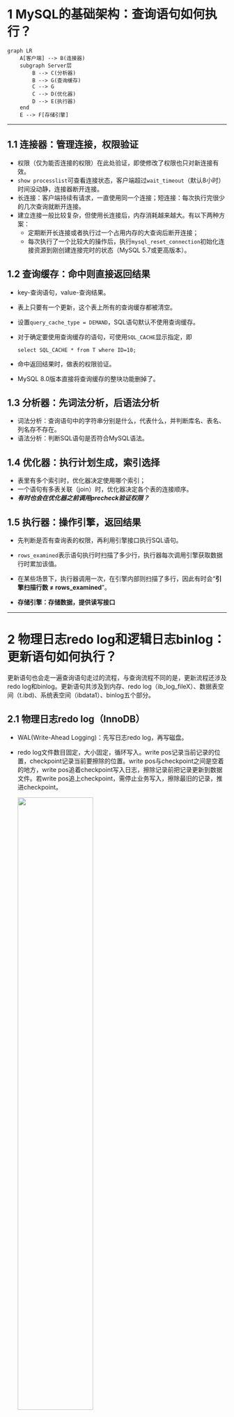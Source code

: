 # 1 MySQL的基础架构：查询语句如何执行？

```mermaid
graph LR
    A[客户端] --> B(连接器)
    subgraph Server层 
        B --> C(分析器)
        B --> G(查询缓存)
        C --> G
        C --> D(优化器)
        D --> E(执行器)
    end 
    E --> F[存储引擎]

```

---

## 1.1 **连接器：管理连接，权限验证**

+ 权限（仅为能否连接的权限）在此处验证，即使修改了权限也只对新连接有效。
+ `show processlist`可查看连接状态，客户端超过`wait_timeout`（默认8小时）时间没动静，连接器断开连接。
+ 长连接：客户端持续有请求，一直使用同一个连接；短连接：每次执行完很少的几次查询就断开连接。
+ 建立连接一般比较复杂，但使用长连接后，内存消耗越来越大。有以下两种方案：
  - 定期断开长连接或者执行过一个占用内存的大查询后断开连接；
  - 每次执行了一个比较大的操作后，执行`mysql_reset_connection`初始化连接资源到刚创建连接完时的状态（MySQL 5.7或更高版本）。

## 1.2 **查询缓存：命中则直接返回结果**

- key-查询语句，value-查询结果。

- 表上只要有一个更新，这个表上所有的查询缓存都被清空。

- 设置`query_cache_type = DEMAND`，SQL语句默认不使用查询缓存。

- 对于确定要使用查询缓存的语句，可使用`SQL_CACHE`显示指定，即

  ```mysql
  select SQL_CACHE * from T where ID=10;
  ```

- 命中返回结果时，做表的权限验证。
- MySQL 8.0版本直接将查询缓存的整块功能删掉了。

## 1.3 **分析器：先词法分析，后语法分析**

- 词法分析：查询语句中的字符串分别是什么，代表什么，并判断库名、表名、列名存不存在。
- 语法分析：判断SQL语句是否符合MySQL语法。

## 1.4 **优化器：执行计划生成，索引选择**

- 表里有多个索引时，优化器决定使用哪个索引；
- 一个语句有多表关联（join）时，优化器决定各个表的连接顺序。
- ***有时也会在优化器之前调用precheck验证权限？***

## 1.5 **执行器：操作引擎，返回结果**

- 先判断是否有查询表的权限，再利用引擎接口执行SQL语句。
- `rows_examined`表示语句执行时扫描了多少行，执行器每次调用引擎获取数据行时累加该值。
- 在某些场景下，执行器调用一次，在引擎内部则扫描了多行，因此有时会“**引擎扫描行数  ≠  rows_examined**"。

- **存储引擎：存储数据，提供读写接口**

---

# 2 物理日志redo log和逻辑日志binlog：更新语句如何执行？

​		更新语句也会走一遍查询语句走过的流程，与查询流程不同的是，更新流程还涉及redo log和binlog。更新语句共涉及到内存、redo log（ib_log_fileX）、数据表空间（t.ibd)、系统表空间（ibdata1）、binlog五个部分。

## 2.1 **物理日志redo log（InnoDB）**

- WAL(Write-Ahead Logging)：先写日志redo log，再写磁盘。

- redo log文件数目固定，大小固定，循环写入。write pos记录当前记录的位置，checkpoint记录当前要擦除的位置。write pos与checkpoint之间是空着的地方，write pos追着checkpoint写入日志，擦除记录前把记录更新到数据文件。若write pos追上checkpoint，需停止业务写入，擦除最旧的记录，推进checkpoint。

  <img src=".\WAL.png" width = "60%" />

- crash-safe：redo log使得InnoDB可以确保即使数据库发生重启，之前提交的记录都不会丢失。

- 设置`innodb_flush_log_at_trx_commit=1`使得每次事务的redo log都直接持久化到磁盘，保证MySQL异常重启之后数据不丢失。

## 2.2 **逻辑日志binlog（Server层）**

- binlog称为归档日志，记录的是SQL语句的原始逻辑，追加写；redo log记录的是“在某个数据页上做了什么修改”，循环写。
- 设置`sync_binlog=1`使得每次事物的binlog都直接持久化到磁盘，保证MySQL异常重启之后binlog不丢失。

## 2.3 **两阶段提交：执行器和InnoDB引擎执行更新语句**

```mermaid
graph TD
	A[取到行数据] --> B{数据页在内存中?}
	B -- 是 --> C(返回行数据)
	B -- 否 --> D(磁盘中读入内存)
	D --> C
	C --> E(更新旧行数据的值)
	E --> F(写入新行)
	F --> G(新行更新到内存)
	G --> H(写入redo log, 处于prepare阶段)
	H --> I(写binlog)
	I --> J[提交事务, 处于commit阶段]

	classDef green fill:#9f6,stroke:#333,stroke-width:2px;
	class A green
	class E green
class F green
	class I green
```

​																								绿色：执行器中执行；灰色：InnoDB引擎内部执行

- 两阶段提交的目的：使redo log和binlog之间的逻辑一致。
- 两阶段提交是跨系统维持数据逻辑一致性的常用方案。
- 上图中的"commit"与事务结束语句“commit”的区别：
  - “commit语句”：MySQL语法中，用于提交一个事务的命令。
  - “commit步骤”：事务提交过程中的最后一个步骤，执行完该步骤后，本事务提交完成。
  - “commit语句”执行的时候，会包含“commit步骤”。

# 3 事务的隔离性和隔离级别

## 3.1 **事务的四大特性（ACID）**

- 原子性（Atomicity）：处于同一个事务中的多条语句是不可分割的。
- 一致性（Consistency）：事务必须使数据库从一个一致性状态变换到另外一个一致性状态。
- 隔离性（Isolation）：多线程环境下，一个线程中的事务不能被其他线程中的事务干扰。
- 持久性（Durability）：事务一旦提交，就应该被永久保存起来。

## 3.2 **隔离级别**

- 事务隔离性越好，效率就越低。从上往下，隔离性递增。

|                              | 脏读（dirty read） | 不可重复读（non-repeatable read） | 幻读（phantom read） |
| ---------------------------- | ------------------ | --------------------------------- | -------------------- |
| 读未提交（read uncommitted） | ×                  | ×                                 | ×                    |
| 读提交（read committed）     | √                  | ×                                 | ×                    |
| 可重复读（repeatable read）  | √                  | √                                 | ×                    |
| 串行化（serializable）       | √                  | √                                 | √                    |

- 多个事务同时执行时，可能出现
  - 脏读：一个线程中的事务读取到了另外一个线程中未提交的数据。
  - 不可重复读：一个线程中的事务读取到了另外一个线程中提交的update的数据。
  - 幻读：一个线程中的事务读取到了另外一个线程中提交的insert的数据。
- 隔离级别释义
  - 读未提交（ru）：事务提交之前，其他事务就能看到它的变更。
  - 读提交（rc）：事务提交之后，其他事务才能看到它的变更。
  - 可重复读（rr）：一个事务提交之前，看到的总是与启动时看到的数据一致。
  - 串行化（s）：对同一行记录，后访问的事务必须等待前访问的事务执行完成，才能继续执行。
- 隔离级别的实现
  - 读未提交（ru）：直接返回记录上的最新值，没有视图概念。
  
  - 读提交（rc）：在每个select语句开始执行时创建视图（read view），详述见下文。
  
  - 可重复读（rr）：在事务启动（执行第一个select语句）时创建视图（read view），详述见下文。
  
    ```mysql
    set session transaction isolation level repeatable read; # 设置rr隔离级别
    start transaction with consistent snapshot;              # 执行完该语句就可获得一致性视图
    ```
  
  - 串行化（s）：直接用加锁的方式避免并行访问。
- Oracle数据库的默认隔离级别为“rc”。配置`transaction_isolation=READ-COMMITTED`可使隔离级别为“rc”。

## 3.3 **事务隔离级别rc和rr的实现：MVCC(多版本并发控制)**

### 3.3.1 版本链

- 对于使用InnoDB引擎的表来说，它的聚簇索引记录中包含两个必要的隐藏列：
  - trx_id：当前记录的事务id。
  - roll_pointer：类似指针，指向该记录修改前的信息。
- 每进行一次update操作， 都会记录一次undo日志（回滚日志），即该记录的一个版本。每条undo日志的内容包含主键、更新后的列值以及trx_id和roll_pointer。同一个主键的所有更新记录通过roll_pointer串成一个链表，构成版本链。版本链的起始端一定是该主键的insert操作，insert操作对应的undo日志没有roll_pointer属性。
- undo log的重要功能之一是回滚没有提交的事务。

### 3.3.2 read view：主要记录当前系统中的活跃事务id。

- read view不含表结构。

- rc和rr的实现关键在于：判断版本链中的哪个版本对于当前事务是可见的。

- 如何判断被访问版本对于当前事务可见（即判断执行select操作之后的返回结果）：
  - 若被访问版本的trx_id比最小的活跃事务id还小，则说明该版本对应的事务在生成read view之前就已提交，所以该版本对于当前事务可见；
  - 若被访问版本的trx_id比最大的活跃事务id还大，则说明该版本对应的事务在生成read view之后才可能被提交，所以该版本对于当前事务不可见；
  - 若被访问版本的trx_id在活跃事务id最小值与最大值之间，则需判断：若trx_id为记录的活跃事务id之一（非当前事务id，当前事务id对于当前事务总是可见的），则该版本对于当前事务不可见；若trx_id不在活跃事务id之列，则该版本对于当前事务可见。
  
  通俗地讲，即一个数据版本对于一个事务视图来说，除了自己的更新总是可见以外，总是有
  
  - 版本已提交，而且是在视图创建前提交，可见；
  - 版本已提交，但是在视图创建后提交，不可见；
  - 版本未提交，不可见。 
  
- 从版本链中最新的版本开始，依次判断其对当前事务的可见性直到获取到可见的版本。若所有的版本都不可见，则说明该记录对于当前事务不可见。

- 事务id的分配：只有第一次真正修改记录（增删改）时，才会分配一个递增的事务id。

- 当系统中没有比某个undo log更早的read view，该undo log会被系统删除。

- update操作总是先读后写，读是“当前读”，即获取的总是版本链上最新的记录。

- select语句加锁后，也是“当前读”。

  ```mysql
  select k from tuser where id = 1 lock in share mode; # 加了读锁（S锁，共享锁）
  select k from tuser where id = 1 for update;         # 加了写锁（X锁，排他锁）
  ```

### 3.3.3 总结

​		MVCC在MySQL中实际上指的是rc、rr隔离级别的事务在执行普通的SELECT操作时访问记录版本链的过程，这样可以使不同的事务之间的读-写、写-读并发执行，从而提升系统效率。

## 3.4 **事务的启动方式**

- 显式启动事务（推荐）

  ```mysql
  begin/start transaction;
  commit/rollback;
  OR commit work and chain; # 提交事务且自动启动下一个事务
  ```

- `set autocommit=1`（推荐）

  `set autocommit=0`可能导致意外的长事务。长事务意味着系统中极有可能存在很老的read view，自然就会存在很多很老的回滚段占据大量存储空间。

- 查询长事务

  ```mysql
  # 查询持续时间超过60s的事务
  select * from information_schema.innodb_trx where TIME_TO_SEC(timediff(now(), trx_started)) > 60;
  ```

# 4 索引

## 4.1 **索引的常见数据模型**

- 哈希表

  - 优点：等值查询速度很快，插入新记录很快。
  - 缺点：区间查询要全表扫描，速度会很慢。
  - 典型应用：Memcached及其他一些NoSQL引擎。

- 有序数组

  - 优点：在等值查询和范围查询场景中性能表现很优秀。
  - 缺点：在有序数组中间插入一个新记录速度很慢。
  - 典型应用：静态存储引擎。

- N叉树

  - “N”取决于数据块的大小。
- 索引不仅存在内存中，还要写到磁盘上，所以，应尽量少地读磁盘。
    - 使用含100万节点、树高为20的平衡二叉树查询100万行的表中一行，可能需要$20✖10ms$（机械硬盘随机读取数据块耗时约10ms）的时间，太慢！！！
    - 对于N叉树，$N=1200$，树高为4时，至少可以存储$1200^{(4-1)}\approx17亿$条记录。树根的数据块总存在于内存中，一个10亿行的表按索引查找一个值最多需访问3次磁盘，读写性能优秀。
  - N叉树适配磁盘的访问模式，已经被广泛应用于数据库存储引擎中。

## 4.2 InnoDB的索引模型

- InnoDB使用的是B+树索引模型，每一个索引对应一棵B+树。
- 索引组织表：根据主键顺序以索引的形式存放的表。

- 索引的类型
  - 根据叶子节点的内容，分为主键索引（也称聚簇索引）和非主键索引（也称二级索引）。
    - 主键索引：叶子节点存放的是整行数据，主键索引可以是多个字段，一个表只能有一个主键索引。
    - 非主键索引：叶子节点存放的是主键的值，组织方式为先按非主键索引排序再按主键排序并去重。
  - 根据索引是否可以重复，分为唯一索引和非唯一索引。
    - 唯一索引：在表上一个或者多个字段组合唯一建立的索引，主键索引是特殊的唯一索引。 
    - 非唯一索引：在表上一个或者多个字段组合建立的索引，索引可以重复。
- 回表：基于非主键索引的查询搜索非主键索引树之后再到主键索引树搜索的过程。
- 基于非主键索引的查询比基于主键索引的查询要多扫描一棵索引树，因此应尽量使用主键查询。

## 4.3  InnoDB的索引维护

- 索引维护的目的：为了维护B+树索引的有序性。

- 页分裂：原数据页已满，申请新的数据页，并将部分数据挪到新数据页的过程。

  - 页分裂导致性能降低；
  - 页分裂导致数据页的利用率降低：原本一个页的数据，现在分到两个页中，整体空间利用率降低约50%。

- 页合并：相邻两个页删除了数据，利用率降到很低，触发合并。

- 自增主键（推荐）

  - 性能：每插入一条新记录，都是追加操作，不触发挪动其他记录，也不会触发叶子节点的分裂，插入数据的性能优秀。
  - 存储空间：主键长度越小，普通索引的叶子节点就越小，普通索引占用的空间就越小。

- 用业务字段直接做主键的场景（典型的KV场景）

  1. 只有一个索引；
  2. 该索引必须是唯一索引。
  
  - 没有其他索引，因此不用考虑其他索引叶子节点大小的问题。优先考虑“尽量使用主键查询”原则。

- 重建索引可以使索引更紧凑、更省空间，但会重建整个表

  ```mysql
  # 重建非主键索引
    alter table tuser drop index k;
    alter table tuser add index(k);
  # 重建主键索引
    alter table tuser drop primary key;
    alter table tuser add primary key(id);
  # 重建表的所有索引
    alter table tuser engine=InnoDB;
  ```

## 4.4 覆盖索引：避免回表过程

- 对于普通索引，若索引“覆盖了”查询需求，即可直接提供查询结果，不需要回表，称为覆盖索引。
- 覆盖索引是一种联合索引。
- 使用覆盖索引可以减少树的搜索次数，是一个常用的的查询性能优化手段。
- 建立冗余索引来支持覆盖索引时需权衡好索引维护的代价和建立索引带来的收益。

## 4.5 最左前缀原则

- 最左前缀是什么？

  - 可以是联合索引的最左N个字段；
  - 也可以是字符串索引的最左M个字符。

- 基于最左前缀原则，如何安排联合索引中索引的字段顺序？

  第一原则：若通过调整顺序，可以少维护一个索引，则这个顺序往往是需要优先考虑采用的。

- 既有联合查询，又有基于各字段a、b的查询，如何设计索引？

  - 原则：尽量节省空间。
  - 举例：若字段a的值比字段b的值要大，则可创建（a，b）的联合索引和（b）的单字段索引。

- 对于联合索引，查询时使用模糊匹配，并不会利用最左前缀原则使用索引。

## 4.6 索引下推（5.6开始支持）

- 定义：索引遍历过程中，对索引中包含的字段先做判断，叫做索引下推。
- 好处：直接过滤掉不满足条件的记录，减少回表次数。

# 5 全局锁和表级锁

- 根据加锁的范围，MySQL中的锁大致可分为全局锁、表级锁和行锁。

## 5.1 全局锁（server层）

- 定义：对整个数据库实例加的锁。

- 加锁方式

  ```mysql
  flush tables with read lock; # 即FTWRL
  ```

- 加锁作用：使得整个库处于只读状态，其他线程的以下语句会被阻塞：

  - 数据更新语句（增删改即DML）；
  - 数据定义语句（建表、修改表结构语句即DDL）；
  - 更新类事务的提交语句。

- 执行时机：所有事务都提交完毕或所有读写都执行完毕。

- 典型应用场景：做全库逻辑备份。

  - 对于所有的表都使用支持事务的引擎的库，更好的做法是采用一致性读进行备份。

    ```mysql
    mysqldump -single-transaction ... # 导数据之前就会启动一个事务，确保拿到一致性视图
    ```

  - 对于不支持事务的引擎，如MyISAM，就只能使用FTWRL了。

  - `set global readonly=true`可使全库只读，与FTWRL相比
    
    - 在slave上，readonly对super权限无效；
    
    - readonly参数可能用作他用，设置readonly可能影响其他的逻辑；
    - 设置readonly为true之后，若客户端异常，则数据库会一直保持read only状态；而执行FTWRL之后，若客户端异常，则MySQL会自动释放这个全局锁。

## 5.2 表级锁（server层）

- 分两类：表锁和元数据锁（meta data lock，即MDL）。

### 5.2.1 表锁

- 语法

  ```mysql
  lock tables ... read/write; # 加表级锁，多个表用逗号隔开
                              # e.g. lock tables t1 read, t2 write;
  unlock tables;              # 主动释放锁，客户端断开也会自动释放
  ```

- 作用
  - 其他所有线程对t1的读、对t2的写都会阻塞；
  - 本线程只能执行读t1、读写t2的操作。

### 5.2.1 元数据锁（MDL，5.5开始支持）

- 加锁方式：不需要显式使用，在访问一个表时会自动加MDL。
- 加锁时机
  - 加MDL读锁：对一个表做增删改查操作之时；
  - 加MDL写锁：对表做结构变更操作之时。
- 锁与锁的关系
  - 读-读不互斥；
  - 读-写互斥，写-写互斥。
- 小心
  - 变更表结构需要扫描全表数据，变更大表尤其注意。
  - 变更表结构之时会使得整个表完全不可读写，变更小表也可能搞挂整个库。
- 如何安全地给小表加字段？
  - 解决长事务，比如kill掉长事务；
  - 对于热点表，kill掉长事务不管用，可在alter语句中设定等待时间（MariaDB和AliSQL均支持该语法）。

# 6 行锁（引擎层）

- InnoDB支持行锁，而MyISAM不支持行锁，其并发控制只能使用表锁。
- 两阶段锁协议
  - 行锁在需要的时候才加上；
  - 不需要了行锁的时候不会立即释放，而是要等到事务结束时才释放。
- 根据两阶段锁协议使用事务：
  - 场景：事务中需要锁多个行；
  - 方法：把最可能造成锁冲突、最可能影响并发度的锁尽量往后放。

- 解决死锁的两种策略
  - 直接进入等待，直到超时。

    ```mysql
    set innodb_lock_wait_timeout = 50; # 设置死锁超时时间，默认值为50s
    ```

  - 发起死锁检测，发现死锁后，主动回滚死锁链条中的某一个事务，让其他事务得以继续执行。（常用）

    ```mysql
    set innodb_deadlock_detect = on; # 开启死锁检测，默认开启
    ```

- 死锁检测：当一个事务被锁时，检查其所依赖的线程有没有被别人锁住，若检测到了某个线程锁住了该事务，再检测该事务是否锁住了该线程，即出现循坏等待，也就是死锁。

- 在热点行更新并且高并发的状况下，死锁检测可能消耗大量的CPU资源。解决办法：
  - 若可确保某业务一定不会出现死锁，则可临时把死锁检测关掉。
    - 风险：死锁是业务无损的，而关掉死锁检测则可能出现大量超时，这是业务有损的。
  - 在客户端做并发控制。
    - 风险：客户端很多时，总并发数仍旧会很高。
  - 在数据库服务端做并发控制。（主要方向）
    - 在中间件实现；
    - 做在MySQL里面。思路：对于相同行的更新，在进入引擎前排队。
    - 根据业务逻辑，在sql设计上优化。比如，将一行改成逻辑上的多行，减少锁冲突。

#############################################基础篇#############################################

---

# 7 如何选择普通索引和唯一索引？

## 7.1 选择索引对于查询过程的影响

​		InnoDB的数据是以数据页为单位，整体写入内存来读写的，每个页大小默认16KB。

```mysql
# 示例
select * from T where k=5; # k可能是普通索引也可能是唯一索引
```

### 7.1.1 普通索引

- 流程：查找到满足条件`k=5`的第一个记录后，需查找下一个记录，直到碰到第一个不满足条件的记录。
- 可能发生的情况：`k=5`这条记录刚好是所在数据页的最后一个，那么取下一记录必然要取下一个数据页到内存中。但这种情形发生概率很低，平均操作成本对于现有的CPU来说忽略不计。

### 7.1.2 唯一索引

- 流程：查找到第一个满足条件`k=5`的记录后，停止继续检索。

### 7.1.3 结论

- 性能差距：微乎其微。
- 理由：上述情况下，普通索引只比唯一索引多一次指针寻址和一次计算判断。

## 7.2 选择索引对于更新过程的影响

### 7.2.1 change buffer（InnoDB）

- 用途：更新数据时，若数据页不在内存中（若在直接更新），InnoDB会将更新操作缓存到change buffer。

- 特点：在内存中有拷贝，可持久化，使用的是buffer pool中的内存。

  ```mysql
  set innodb_change_buffer_max_size = 50; # change buffer的大小最多只能占用buffer pool的50%
  ```

- merge

  - 定义：将change buffer中的操作应用到原数据页，得到最新结果的过程。
  - 流程
    - 从磁盘读入数据页到内存；
    - 将change buffer记录应用到内存中数据页中；
    - 写redo log（包含数据变更和change buffer变更）。
  - 时机：访问数据页、后台定时器、数据库正常关闭。

- 好处

  - 将更新操作缓存起来，减少读磁盘，提升语句执行速度；
  - 提升内存利用率（数据读入内存需占用buffer pool）。

### 7.2.2 普通索引

- 记录更新的目标页在内存中（以insert为例）
  - 流程：找到目标位置，插入记录，执行结束。
- 记录更新的目标页不在内存中（以insert为例）
  - 流程：更新记录到change buffer，执行结束。

### 7.2.3 唯一索引

- 特点：所有更新操作都要判断操作是否违反唯一性约束，即必须将相关数据页读入内存中。
- 是否使用change buffer：否，理由：直接更新内存会更快。
- 记录更新的目标页在内存中（以insert为例）
  - 流程：找到目标位置，判断到没有冲突，插入记录，执行结束。
- 记录更新的目标页不在内存中（以insert为例）
  - 流程：数据页读入内存，判断到没有冲突，插入记录，执行结束。

### 7.2.4 结论

- 记录更新的目标页在内存中时，对于insert操作，两者差异微乎其微。
- 记录更新的目标页不在内存中时，对于insert操作，试想一下，若插入的位置均在不同的数据页，那么按唯一索引插入会有大量的随机磁盘访问，性能更差。

## 7.3 change buffer的使用场景

- 只有普通索引可以使用。
- 起到加速作用的前提：
  - 对于写多读少的业务，页面在写完之后马上被访问的概率较小，change buffer记录的变更就越多，对性能的提升越显著，常见有账单类、日志类的系统；
  - 对于写少读多的业务，页面写完之后大概率要被访问，触发merge过程，随机IO不但不会减少，反而增加了change buffer的维护代价。

## 7.4 change buffer和redo log

- 共同点：提升性能的核心机制——尽量减少随机操作。
- 不同点
  - redo log主要节省的是随机写磁盘的IO消耗（转成顺序写）；
  - change buffer主要节省的使随机读磁盘的IO消耗。

# 8 MySQL如何选择索引？

```mysql
set long_query_time=0; # 接下来的语句都被记录到慢查询日志中
```

## 8.1  影响因子

- 扫描行数；
- 是否使用临时表；
- 是否排序。

## 8.2 扫描行数

- 如何判断：根据统计信息即“区分度”估算记录数。

- 区分度：一个索引上不同的值越多，这个索引的区分度就越好。

- 基数（cardinality）：一个索引上不同的值的个数。也就是说，基数越大，区分度越好。

  ```mysql
  show index from t1; # 查看索引的基数
  
  # 设置索引统计方法
  set innodb_stats_persistent=on;  # 统计信息持久化存储，默认N=20，M=10
  set innodb_stats_persistent=off; # 统计信息只存储在内存中，默认N=8，M=16
  ```

  - 采样统计获取基数
    - InnoDB默认选择N个数据页，统计每个页面不同值的平均值，乘以总页数，得到基数。
    - 当变更的数据行数超过1/M时，会自动触发重新做一次索引统计。

- explain查询到的rows字段表示的是预计扫描行数。

- 强制使用某个索引，可以

  ```mysql
  select * from t force index(a) where a between 100 and 200;
  ```

- 若发现explain的结果预估的rows值跟实际情况差别比较大，可以

  ```mysql
  analyze table t; # 重新统计索引信息
  ```

## 8.3 索引选择异常时的处理

- `force index`，强制使用某索引；

- 修改sql语句，引导MySQL使用期望的索引；

- 在某些场景下，新建一个更合适的索引或删掉误用的索引。

# 9 如何给字符串字段加索引？

```mysql
alter table tuser add index index1(email);    # 不指定前缀长度，默认为索引包含整个字符串
alter table tuser add index index2(email(6)); # 指定前缀索引长度，将字符串前六个字节作为索引
```

- 主要战场：占用空间和扫描次数的PK。

- 小结：使用前缀索引，定义好长度，就可以做到既节省空间，又不用额外增加太多的查询成本（扫描次数）。

- 如何定义好长度

  - 指导思想：通过统计索引上有多少个不同的值（即区分度）来判断长度多少合适。

  - 操作办法

    - 算出列上有多少个不同的值。

      ```mysql
      select count(distinct email) as L from tuser;
      ```

    - 依次选取不同长度的前缀来比较这个值。

      ```mysql
      select 
      	count(distinct left(email, 4)) as L4,
      	count(distinct left(email, 5)) as L5,
      	count(distinct left(email, 6)) as L6,
      from tuser;
      ```

    - 设定可以接受的区分度损失比例，比如5%。

    - 在第二步中返回的三个值中，找出不小于`L*95%`的值，选取其中最小值作为该长度。

- 注意：使用前缀索引就用不上覆盖索引对查询性能的优化。

- 遇到区分度很低的索引时

  - 字符串后部分区分度很高时，使用倒序存储，仍旧使用前缀索引。

    ```mysql
    select field_list from tuser where id_card = reverse('input_id_card_string'); # 倒序查询
    ```

  - 使用hash字段。

    ```mysql
    # 比如创建一个整数字段，保存身份证的校验码（crc32())，同时在这个字段上创建索引
    alter table tuser add id_card_crc int unsigned, add index(id_card_crc);
    ```

  - 上述两种方法的异同点
    - 相同点
      - 都不支持范围查询。
    - 不同点
      - 从占用的额外空间上看，倒序存储不会消耗额外的存储空间，而hash字段需要增加一个字段。但倒序存储若使用稍长字节作为索引，那两者空间消耗差不多；
      - 从CPU消耗上看，倒序存储每次读写都需要额外调用一次reverse函数，而hash字段的方式需要调用一次crc32()函数，消耗稍微比reverse大写；
      - 从查询效率上看，使用hash的性能更稳定一些，因为crc32冲突概率非常小，而倒序存储方式会增加扫描次数。  

# 10 执行一条SQL语句为何突然变得特别慢？

- 脏页：内存数据页跟磁盘数据页不一致。

- 干净页：内存数据页跟磁盘数据页一致。

- 脏页与干净页的判断：每个数据页头部都有8字节的LSN，每次修改都会变大，LSN比checkpoint的LSN小的一定是干净页，反之则为脏页。

- 慢之因：刷脏页（flush）。

- 触发flush的四种场景：

  - redo log写满了，停止所有更新，推进checkpoint，腾出空间写redo log，考虑性能问题。
    - 要尽量避免。
  - 系统内存不足，淘汰一些数据页，若淘汰的是脏页，则需将脏页写到磁盘，考虑性能问题。
    - 内存不足是常态，用buffer poll管理内存，尽量使用内存。
  - 系统”空闲“的时候，无性能问题。
  - MySQL正常关闭的时候，无性能问题。

- 每个数据页有且仅有两种状态（最有效率）：

  - 在内存里，一定是正确的结果，直接返回；
  - 内存中没有数据，数据文件上一定是正确的结果，读入内存后返回。

- buffer pool中内存页的三种状态：

  - 还没有使用的；
  - 使用了并且是干净页；
  - 使用了并且是脏页。

- 影响性能的两种刷脏页场景：

  - 一个查询淘汰的脏页个数太多，导致响应时间过长；
  - redo log写满，所有更新都被堵住，写性能跌为0。

- InnoDB刷脏页的控制策略（控制脏页比例）

  - 正确告诉InnoDB所在主机的IO能力，即正确设置参数`innodb_io_capacity`。

    ```shell
    # 使用fio工具测试磁盘的IOPS
    fio -filename=$filename -direct=1 -iodepth 1 -thread -rw=randrw -ioengine=psync -bs=16k 
    -size=500M -numjobs=10 -runtime=10 -group_reporting -name=mytest
    ```

  - 刷脏页的速度的影响因子：脏页比例（不能经常接近75%）和redo log写盘速度。

    ```mysql
    set innodb_max_dirty_pages_pct=75; # 脏页比例上限，默认为75%，下图简写为maxD
    # 脏页比例 = Innodb_buffer_pool_pages_dirty/Innodb_buffer_pool_pages_total
    select VARIABLE_VALUE into @a from global_status where VARIABLE_VALUE = 'Innodb_buffer_pool_pages_dirty';
    select VARIABLE_VALUE into @b from global_status where VARIABLE_VALUE = 'Innodb_buffer_pool_pages_total';
  select @a/@b; #即下图中的“M”
    ```
  
  ```mermaid
  graph TD
  	A((start)) --> B(脏页比例M, maxD)
  	A --> C(N=当前redo日志序号-checkpoint序号)
  	B --> D("F1(M)=M < maxD ? 100 : 100*M/maxD")
  	C --> E("F2(N)")
  	D --> F("R=max{F1,F2}")
  	E --> F
  	F --> G("按照'IO能力✖R%'的速度刷脏页")
  	G --> H((end))
  	H -.-> A
  ```

- 一个有趣的问题

  ```mysql
  # 连坐机制：机械硬盘时代比较有意义，对于SSD来说IOPS不是瓶颈
  set innodb_flush_neighbors = 1; # 脏页旁边的数据页也是脏页时，会把“邻居”一起刷掉，减少随机IO
  set innodb_flush_neighbors = 0; # 不找邻居，自己刷自己的
  ```

# 11 为何删除了大量数据之后表文件大小仍旧不变？

## 11.1 原因

```mysql
set innodb_file_per_table = ON;  # （推荐）每个InnoDB表数据存储在以.ibd为后缀的文件中，即与表结构单独存放
                                 # （推荐理由）容易管理；通过drop table命令可以直接删除文件，空间立即回收
set innodb_file_per_table = OFF; # 表的数据放在系统共享表空间，也就是与数据字典放在一起
                                 # （不推荐理由）表删除了，空间没有回收
```

- 现象：删除某些行，表空间没有被回收。
- 数据删除真相
  - delete命令只是把记录的位置，或者数据页标记为“可复用”，但磁盘文件的大小并没有变，而没有被“复用”的空间看起来像“空洞”。
  - 数据随机插入可能造成的索引数据页分裂也会造成“空洞”。
  - 把“空洞”去掉，就可以达到收缩表空间的目的。

## 11.2 正确删除办法

```mysql
alter table A engine=InnoDB; # 自动完成重建表A
# 等价于
alter table A engine=InnoDB, ALGORITHM=inplace;
```

- 重建表（重建表A）

  - 新建一个与表A结构相同的临时表B；

  - 按照主键递增的顺序，从表A中按行读出数据插入到表B中；

  - 最后将表B替换表A，删除旧表，达到重建表A的目的。

    ```mysql
    alter table A engine=InnoDB, ALGORITHM=COPY; # 强制拷贝表，在server层重建表A
    ```

- Online DDL（5.6开始引入）

  - 优势：重建表的同时允许对表做增删改操作。
  - 新建一个临时文件，扫描表A主键的所有数据页；
  - 用数据页中表A的记录生成B+树，存储到临时文件中；
  - 在上述操作过程中，将所有对表A的操作记录在row log中；
  - 将row log应用到临时文件，得到逻辑数据上与表A相同的数据文件；
  - 用临时文件替换表A的数据文件。
  
- Online DDL之由来

  - alter语句启动之时，拿到了MDL写锁；
  - MDL写锁在真正拷贝数据之前就退化成读锁。
  - 退化成读锁的目的：
    - 不对增删改操作造成阻塞；
    - 禁止其他线程对目标表同时做DDL。
  - 总结：Online DDL之所以可以称为”Online“是因为最耗时的操作是拷贝数据到临时文件，该操作不会阻塞增删改操作，而锁的时间非常短。

- 注意：重建表都会扫描原表数据和构建临时文件，对于很大的表来说会很占IO和CPU资源，要小心控制时间。推荐使用ghost来做。

- Online和inplace

  - Online：整个DDL过程都是在InnoDB内部完成的，且DDL不会阻塞增删改操作；
  - inplace：整个DDL过程都是在InnoDB内部完成的，对于server层来说，没有把数据挪到临时表，是一个”原地“操作。
  - 两者关系
    - DDL过程若是Online的，则一定也是inplace的；反之，未必。
    - inplace的DDL过程不是Online的，举例：添加全文索引和空间索引。

- 三种重建表的方式

  ```mysql
  alter table t engine=InnoDB; # 5.6开始默认为Online DDL, 亦即recreate
  analyze table t;             # 不是重建表，只是重新统计表的索引信息，没有修改数据，加MDL读锁
  optimize table t;            # 等价于recreate+analyze
  ```

- 重建表机制：重建表时，InnoDB不会把整张数据页占满，而是每个页预留了1/16给后续的更新用。

# 12 如何高效率的统计表行数？

## 12.1 count(*)的实现方式（不加where条件）

- 不同引擎的实现方式
  - MyISAM把表的总行数存在了磁盘上，执行`count(*)`时直接返回，效率很高，但其不支持事务是短板；
  - InnoDB执行`count(*)`时，按行读取数据并累计行数，结果准确，但会导致性能问题 。 

- MySQL的优化
  - 优化器找最小的索引树来遍历。
  - 通用法则：在保证逻辑正确的前提下，尽量减少扫描的数据量。
- `show table status`表征行数的字段`TABLE_ROWS`是通过采样估算而来，误差在40%~50%，不能直接当作行数使用。

## 12.2 业务上统计表行数可以采用的方法

- 基本思想：找个地方，把操作记录表的行数存起来。
- 用缓存系统保存计数（如Redis）
  - 可能丢失计数更新；
  - 逻辑上不精确（没有事务的一致性），场景：显示操作记录的总数，同时显示最近操作的100条记录。
    - 查到的100行结果里有最新插入记录，而Redis的计数还没加1；
    - 或者，查到的100行结果里没有最新插入记录，而Redis的计数已经加了1。
- 在数据库中保存计数
  - 解决了崩溃丢失的问题（crash safe）；
  - rc隔离级别下，可重复读使得计数能够在逻辑上保持一致。

## 12.3 不同的count性能比较

- count()是一个聚合函数：对于满足条件的结果集，逐行判断count函数的参数是否为`null`，若不是则累计值就加1，否则不加，最后返回累计值。

- 分析性能差异的三个原则：

  - server层要什么就给什么；
  - InnoDB只给必要的值；
  - 优化器只优化了count(*)的语义为“取行数”，一些“显而易见”的优化并没有做。

- count(主键id)：InnoDB遍历整张表，取出每一行的id值，返回给server层，server层判断id不为空，按行累加。

- count(1)：InnoDB遍历整张表，但不取值，server层对于返回的每一行，放一个“1”进去，判断不为空，按行累加。

- count(字段)

  - 字段定义为`not null`，按行读取该字段，server层判断字段不能为`null`，按行累加；
  - 字段定义允许为`null`，按行读取该字段，server层判断字段不为`null`时，才按行累加。

- count(*)：InnoDB遍历整张表，不取值，判断✳不可能为`null`，直接按行累加。

- 按效率排序（尽量使用count(*)）：

  ​		count(字段) < count(主键id) < count(1) ≈ count(*)

# 13 日志索引问题串烧

## 13.1 问题一：在两阶段提交的不同瞬间，MySQL如果发生异常重启，是怎么保证数据完整性的？

- 若redo log中的事务是完整的，即有了commit标识，则直接提交；
- 若redo log中的事务只有完整的prepare，则判断对应的事务binlog是否存在并完整（保证主备一致性）：
  - 如果是，则提交事务；
  - 否则，回滚事务。

## 13.2 问题二：MySQL如何判断binlog的完整性？

- 一个事务的binlog是有完整格式的：
  - statement格式的binlog，最后会有COMMIT;
  - row格式的binlog，最后会有一个XID event。
- 5.6.2之后，引入binlog-checksum参数，验证binlog内容的正确性。

## 13.3 问题三：redo log和binlog是怎么关联起来的？

- 两者有一个共同的数据字段——XID。
- 崩溃恢复时，按顺序扫描redo log：
  - 若碰到既有prepare，又有commit的redo log，就直接提交；
  - 若碰到只有prepare，而没有commit的redo log，就拿着XID去binlog找对应的事务。

## 13.4 问题四： 处于prepare阶段的redo log加上完整binlog，重启就能恢复，这样设计的原因？

- 保证主库和备库的数据一致性。

## 13.5 问题五：放弃两阶段提交，先写redo log，再写binlog，崩溃恢复时保证两个日志都完整，这样做不可以的原因？

- 对于InnoDB来说，若redo log提交完成了，事务就不能回滚；
- 若redo log直接提交，然后binlog写入失败，InnoDB无法回滚，数据和binlog日志不一致。

## 13.6 问题六：只用binlog来支持崩溃恢复和归档，这样做不可以的原因？

- 历史原因
  - InnoDB不是MySQL的原生存储引擎，而MyISAM在设计之初就没有支持崩溃恢复；
  - InnoDB在加入MySQL引擎家族之前，就已经是一个提供崩溃恢复和事务支持的引擎了。加入之后，就直接使用InnoDB的redo log来支持崩溃恢复。
- 实现上的原因
  - binlog没有能力恢复“数据页”，因为binlog中并没有记录数据页的更新细节。

## 13.7 问题七：只用redo log可不可以？

- 只要有redo log，就是crash-safe的。
- binlog有着redo log无法替代的功能：
  - 归档。
  - MySQL系统依赖于binlog，比如高可用的基础就是binlog复制。

## 13.8 问题八：redo log一般设置多大？

- 对于若干TB的磁盘，一般设为4个文件，每个文件1GB。

## 13.9 问题九：正常数据写入后的最终落盘，是从redo log更新过来的还是从buffer pool更新过来的？

- redo log并没有记录数据页的完整数据，也就没有能力自己去更新磁盘数据页。
- 正常情况下，数据落盘，也就是刷脏页，即把内存中的数据页写盘。
- 崩溃恢复情况下，InnoDB如果判断到一个数据页可能在崩溃恢复时丢失更新，就会把它读到内存，然后让redo log更新内存内容。更新完成后，内存页变成脏页，也就回到了上述正常的情况。

## 13.10 问题十：redo log buffer是什么？是先修改内存，还是先写redo log？

- 事务还没有commit时，使用redo log buffer先缓存redo日志内容，待commit之后，将redo log buffer中内容写入redo log。

## 13.11 问题十一：在并发场景下，同时有两个人，设置为关注对方，就可能导致无法成功加为朋友关系。如何处理？

```mysql
# 场景需求：A、B两个用户，若互相关注，则成为好友。
#          A关注B时，首先，查询B是否关注A。
		  select * from like where user_id=B and liker_id=A;
#          若是，A、B成为好友；
		  insert into friend;
#          若不是，则只是“A关注B”的单向关系。
		  insert into like;

CREATE TABLE `like` (
	`id` int(11) NOT NULL AUTO_INCREMENT,
	`user_id` int(11) NOT NULL,
	`liker_id` int(11) NOT NULL,
	PRIMARY KEY (`id`),
	UNIQUE KEY `uk_user_id_liker_id` (`user_id`, `liker_id`)
) ENGINE=InnoDB;

CREATE TABLE `friend` (
	`id` int(11) NOT NULL AUTO_INCREMENT,
	`friend_1_id` int(11) NOT NULL,
	`friend_2_id` int(11) NOT NULL,
	PRIMARY KEY (`id`),
    UNIQUE KEY `uk_friend` (`friend_1_id`, `friend_2_id`)
) ENGINE=InnoDB;

# SOLUTION
# 为表like增加一个字段relatio_ship，取值1、2、3
# 1：user_id关注liker_id；2: liker_id关注user_id；3：互相关注

# A关注B时，若A<B，则执行
  begin;
  insert into `like` (user_id, liker_id, relation_ship) values(A, B, 1) on duplicate key update relation_ship=relation_ship | 1;
  select relation_ship from `like` where user_id=A and liker_id=B;
# 若relation_ship=1，则事务结束，执行commit
# 若relation_ship=3，则执行
  insert ignore into friend(friend_1_id, friend_2_id) values(A, B);
  commit;
  
# 若A>B时，则执行
  begin;
  insert into `like` (user_id, liker_id, relation_ship) values(B, A, 2) on duplicate key update relation_ship=relation_ship | 2;
  select relation_ship from `like` where user_id=B and liker_id=A;
# 若relation_ship=2，则事务结束，执行commit
# 若relation_ship=3，则执行
  insert ignore into friend(friend_1_id, friend_2_id) values(B, A);
  commit;
  
# EXPLAIN
# 表like强烈保证了“user_id < liker_id”，A、B同时关注对方，会产生锁冲突。“|”以及“ignore”都是为了保证重复调用时的幂等性。
# 先执行的事务会执行'insert into `like`'，同时下面的select持有该行的读锁；后到的另一个事务由于唯一键冲突被降级为'update `like` set relation_ship=relation_ship | 2 where user_id = A and liker_id = B;'后，只有等待该行的行锁被释放。
```

# 14 如何学习MySQL？

## 14.1 尝试看源码解决问题

## 14.2 混社区分享经验

## 14.3 了解了原理可以更好的定位问题

- 即使只是知道每个参数的意思~~~

## 14.4 了解了原理可以更巧妙地解决问题

## 14.5 看得懂源码能够获取更多的解决办法

## 14.6 了解每个参数的意思

## 14.7 了解MySQL为什么可以这样使用

## 14.8 了解每个参数的实现原理

## 14.9 看懂源码加深对数据库的理解

## 14.10 首先要会用，然后发现问题，解决问题

## 14.11 先实践，构建知识网络，然后阅读MySQL的官方手册

## 14.12 阅读《高性能MySQL》

## 14.13 培养习惯提高SQL效率

- 多写SQL

## 14.14 动手调试源码

## 14.15 看技术文章时，列提纲，摆问题，写理解

## 14.16 多多享受找出问题和解决问题的那一刻，爽！

# 15 谈谈“order by”

##  15.1 全字段排序

- 将需要排序的字段都放到sort_buffer中，排序后直接从内存返回查询结果；
- 内存足够大时，MySQL优先选择全字段排序；

## 15.2  rowid排序

- 排序的字段更少，排序后需再回到原表去取数据，多有读磁盘操作；
- 内存较小时，才会可能选择rowid排序；

## 15.3 总结

- 排序是一个成本比较高的操作，将需排序字段加上索引，使其天然有序，如此可避免排序；
- 排序成本与建立索引的成本要综合考虑，权衡利弊；



